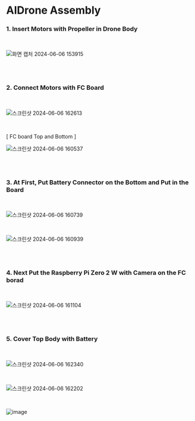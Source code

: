 # AIDrone Assembly

### 1. Insert Motors with Propeller in Drone Body 

<br/>

![화면 캡처 2024-06-06 153915](https://github.com/irbrain/AIDrone/assets/122161666/0b12acce-e264-49c1-9323-b3e1c81d0a19)

<br/><br/>

### 2. Connect Motors with FC Board 

<br/>

![스크린샷 2024-06-06 162613](https://github.com/irbrain/AIDrone/assets/122161666/e0f1e18f-a964-4cb2-bf82-505a2ec6d3e3)

<br/>

[ FC board Top and Bottom ]

![스크린샷 2024-06-06 160537](https://github.com/irbrain/AIDrone/assets/122161666/85da5282-dcb8-43db-859c-5bbfbca8e3fa)

<br/><br/>

### 3. At First,  Put Battery Connector on the Bottom and Put in the Board

<br/>

![스크린샷 2024-06-06 160739](https://github.com/irbrain/AIDrone/assets/122161666/34f3a266-a8f9-4d05-a1c0-3c884c2a455f)

<br/>

![스크린샷 2024-06-06 160939](https://github.com/irbrain/AIDrone/assets/122161666/cff80b9a-cbcd-47d7-acd6-7044d522db76)

<br/><br/>

### 4. Next Put the Raspberry Pi Zero 2 W with Camera on the FC borad

<br/>

![스크린샷 2024-06-06 161104](https://github.com/irbrain/AIDrone/assets/122161666/9fc3047a-3c22-4aa0-9f4c-09ad92976dd3)

<br/><br/>

### 5. Cover Top Body with Battery

<br/>

![스크린샷 2024-06-06 162340](https://github.com/irbrain/AIDrone/assets/122161666/3b6a7763-8778-4e0d-9e11-5b911d69860d)

<br/> 

![스크린샷 2024-06-06 162202](https://github.com/irbrain/AIDrone/assets/122161666/1aa4401d-37b5-4a20-a894-8ec949b2b144)

<br/>

![image](https://github.com/user-attachments/assets/573b88a6-1286-4bd9-8643-2f95d6eabd56)

 









